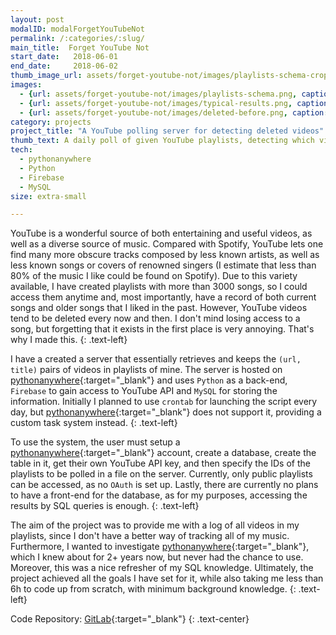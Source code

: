 ```yaml
---
layout: post
modalID: modalForgetYouTubeNot
permalink: /:categories/:slug/
main_title:  Forget YouTube Not
start_date:   2018-06-01
end_date:     2018-06-02
thumb_image_url: assets/forget-youtube-not/images/playlists-schema-cropped.png
images:
  - {url: assets/forget-youtube-not/images/playlists-schema.png, caption: "The schema of the database. SQL injections are prevented by the use of prepared statements, eliminating the need to keep the schema secret.", id: playlist-schema}
  - {url: assets/forget-youtube-not/images/typical-results.png, caption: "Typical results obtained by querying the database directly. I might look into providing a proper front-end for the database at some point in the future.", id: typical-results}
  - {url: assets/forget-youtube-not/images/deleted-before.png, caption: "Some of the videos were deleted before starting the project. Normally, I would still see the tile of the video after it gets deleted, but the 'deleted' bit would flip to 1.", id: deleted-before}
category: projects
project_title: "A YouTube polling server for detecting deleted videos"
thumb_text: A daily poll of given YouTube playlists, detecting which videos were deleted
tech:
  - pythonanywhere
  - Python
  - Firebase
  - MySQL
size: extra-small

---
```


<div class="post-content-markdown">

YouTube is a wonderful source of both entertaining and useful videos, as well as a diverse source of music. Compared with Spotify, YouTube lets one find many more obscure tracks composed by less known artists, as well as less known songs or covers of renowned singers (I estimate that less than 80% of the music I like could be found on Spotify). Due to this variety available, I have created playlists with more than 3000 songs, so I could access them anytime and, most importantly, have a record of both current songs and older songs that I liked in the past. However, YouTube videos tend to be deleted every now and then. I don't mind losing access to a song, but forgetting that it exists in the first place is very annoying. That's why I made this.
{: .text-left}

I have a created a server that essentially retrieves and keeps the `(url, title)` pairs of videos in playlists of mine. The server is hosted on [pythonanywhere](https://www.pythonanywhere.com/){:target="_blank"} and uses `Python` as a back-end, `Firebase` to gain access to YouTube API and `MySQL` for storing the information. Initially I planned to use `crontab` for launching the script every day, but [pythonanywhere](https://www.pythonanywhere.com/){:target="_blank"} does not support it, providing a custom task system instead.
{: .text-left}

To use the system, the user must setup a [pythonanywhere](https://www.pythonanywhere.com/){:target="_blank"} account, create a database, create the table in it, get their own YouTube API key, and then specify the IDs of the playlists to be polled in a file on the server. Currently, only public playlists can be accessed, as no `OAuth` is set up. Lastly, there are currently no plans to have a front-end for the database, as for my purposes, accessing the results by SQL queries is enough.
{: .text-left}

The aim of the project was to provide me with a log of all videos in my playlists, since I don't have a better way of tracking all of my music. Furthermore, I wanted to investigate [pythonanywhere](https://www.pythonanywhere.com/){:target="_blank"}, which I knew about for 2+ years now, but never had the chance to use. Moreover, this was a nice refresher of my SQL knowledge. Ultimately, the project achieved all the goals I have set for it, while also taking me less than 6h to code up from scratch, with minimum background knowledge.
{: .text-left}

Code Repository: [GitLab](https://gitlab.com/LinasKo/forget-youtube-not){:target="_blank"}
{: .text-center}

</div>